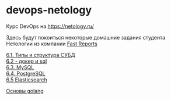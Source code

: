 # devops-netology
Курс DevOps на https://netology.ru/  

Здесь будут покоиться некоторые домашние задания студента Нетологии из компании [Fast Reports](https://www.fast-report.com)

[6.1. Типы и структура СУБД](db_basics.md)  
[6.2 - докер и sql](docker_psql.md)  
[6.3. MySQL](docker_mysql.md)  
[6.4. PostgreSQL](docker_pgqsl_next.md)  
[6.5 Elasticsearch](elastic.md)

[Основы golang](golalng_homeworks.md)   

